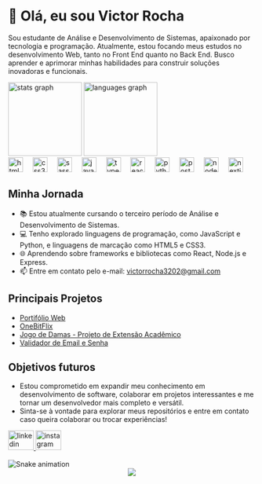 # 👋 Olá, eu sou Victor Rocha

Sou estudante de Análise e Desenvolvimento de Sistemas, apaixonado por tecnologia e programação. Atualmente, estou focando meus estudos no desenvolvimento Web, tanto no Front End quanto no Back End. Busco aprender e aprimorar minhas habilidades para construir soluções inovadoras e funcionais.

<div align="left">
  <img src="https://github-readme-stats.vercel.app/api?username=victor-rocha1&hide_title=false&hide_rank=false&show_icons=true&include_all_commits=true&count_private=true&disable_animations=false&theme=github_dark&locale=en&hide_border=false" height="150" alt="stats graph"  />
  <img src="https://github-readme-stats.vercel.app/api/top-langs?username=victor-rocha1&locale=en&hide_title=false&layout=compact&card_width=320&langs_count=5&theme=github_dark&hide_border=false" height="150" alt="languages graph"  />
</div>

<div align="left">
  <img src="https://cdn.jsdelivr.net/gh/devicons/devicon/icons/html5/html5-original.svg" height="30" alt="html5 logo"  />
  <img width="12" />
  <img src="https://cdn.jsdelivr.net/gh/devicons/devicon/icons/css3/css3-original.svg" height="30" alt="css3 logo"  />
  <img width="12" />
  <img src="https://cdn.jsdelivr.net/gh/devicons/devicon/icons/sass/sass-original.svg" height="30" alt="sass logo"  />
  <img width="12" />
  <img src="https://cdn.jsdelivr.net/gh/devicons/devicon/icons/javascript/javascript-original.svg" height="30" alt="javascript logo"  />
  <img width="12" />
  <img src="https://cdn.jsdelivr.net/gh/devicons/devicon/icons/typescript/typescript-original.svg" height="30" alt="typescript logo"  />
  <img width="12" />
  <img src="https://cdn.jsdelivr.net/gh/devicons/devicon/icons/react/react-original.svg" height="30" alt="react logo"  />
  <img width="12" />
  <img src="https://cdn.jsdelivr.net/gh/devicons/devicon/icons/python/python-original.svg" height="30" alt="python logo"  />
  <img width="12" />
  <img src="https://cdn.jsdelivr.net/gh/devicons/devicon/icons/postgresql/postgresql-original.svg" height="30" alt="postgresql logo"  />
  <img width="12" />
  <img src="https://cdn.jsdelivr.net/gh/devicons/devicon/icons/nodejs/nodejs-original.svg" height="30" alt="nodejs logo"  />
  <img width="12" />
  <img src="https://cdn.jsdelivr.net/gh/devicons/devicon/icons/nextjs/nextjs-original.svg" height="30" alt="nextjs logo"  />
</div>

## Minha Jornada

- 📚 Estou atualmente cursando o terceiro período de Análise e Desenvolvimento de Sistemas.
- 💻 Tenho explorado linguagens de programação, como JavaScript e Python, e linguagens de marcação como HTML5 e CSS3.
- 🌐 Aprendendo sobre frameworks e bibliotecas como React, Node.js e Express.
- 📫 Entre em contato pelo e-mail: victorrocha3202@gmail.com

## Principais Projetos

- [Portifólio Web](https://github.com/victor-rocha1/meu-portifolio)
- [OneBitFlix](https://github.com/victor-rocha1/onebitflix)
- [Jogo de Damas - Projeto de Extensão Acadêmico](https://github.com/victor-rocha1/jogo-de-damas)
- [Validador de Email e Senha](https://github.com/victor-rocha1/Validador-de-Email-e-Senha)

## Objetivos futuros

- Estou comprometido em expandir meu conhecimento em desenvolvimento de software, colaborar em projetos interessantes e me tornar um desenvolvedor mais completo e versátil.
- Sinta-se à vontade para explorar meus repositórios e entre em contato caso queira colaborar ou trocar experiências!

<div align="left">
  <a href="https://www.linkedin.com/in/victor-rocha-751376267/" target="_blank">
    <img src="https://raw.githubusercontent.com/maurodesouza/profile-readme-generator/master/src/assets/icons/social/linkedin/default.svg" width="52" height="40" alt="linkedin logo"  />
  </a>
  <a href="https://www.instagram.com/victor_rocha924/" target="_blank">
    <img src="https://raw.githubusercontent.com/maurodesouza/profile-readme-generator/master/src/assets/icons/social/instagram/default.svg" width="52" height="40" alt="instagram logo"  />
  </a>
</div>

<br clear="both">

<img src="https://raw.githubusercontent.com/victor-rocha1/victor-rocha1/output/snake.svg" alt="Snake animation" />

<div align="center">
  <img src="https://profile-counter.glitch.me/victor-rocha1/count.svg?"  />
</div>

